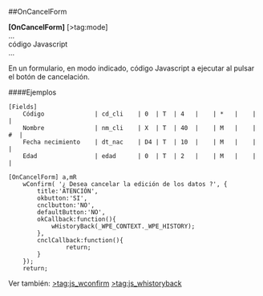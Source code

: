 ##OnCancelForm

**[OnCancelForm]** [>tag:mode] 
	<br>...<br>código Javascript<br>...

En un formulario, en modo indicado, código Javascript a ejecutar al pulsar el botón de cancelación.

####Ejemplos

```
[Fields]
    Código				| cd_cli	| 0  | T  | 4	|    | *   |	|     | 
    Nombre				| nm_cli	| X  | T  | 40	|    | M   |	|  #  | 
    Fecha necimiento	| dt_nac	| D4 | T  | 10	|    | M   |	|     | 
    Edad				| edad		| 0  | T  | 2	|    | M   |	|     | 

[OnCancelForm] a,mR
	wConfirm( '¿ Desea cancelar la edición de los datos ?', { 
		title:'ATENCIÓN',
		okbutton:'SI',
		cnclbutton:'NO',
		defaultButton:'NO',
		okCallback:function(){
			wHistoryBack(_WPE_CONTEXT._WPE_HISTORY);
		},
		cnclCallback:function(){
	        	return;
		}
	});
	return;

```

Ver también: [>tag:js_wconfirm](wConfirm)  [>tag:js_whistoryback](wHistoryBack)

